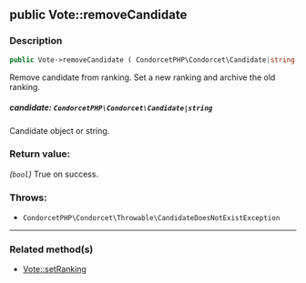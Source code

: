 ## public Vote::removeCandidate

### Description    

```php
public Vote->removeCandidate ( CondorcetPHP\Condorcet\Candidate|string $candidate ): bool
```

Remove candidate from ranking. Set a new ranking and archive the old ranking.
    

##### **candidate:** *```CondorcetPHP\Condorcet\Candidate|string```*   
Candidate object or string.    


### Return value:   

*(```bool```)* True on success.



### Throws:   

* ```CondorcetPHP\Condorcet\Throwable\CandidateDoesNotExistException```

---------------------------------------

### Related method(s)      

* [Vote::setRanking](/Docs/MethodsReferences/Vote%20Class/public%20Vote--setRanking.md)    
